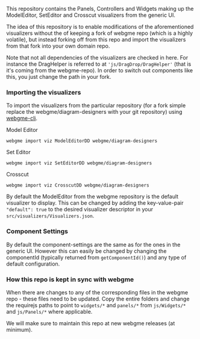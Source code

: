 This repository contains the Panels, Controllers and Widgets making up the ModelEditor, SetEditor and Crosscut visualizers
from the generic UI.

The idea of this repository is to enable modifications of the aforementioned visualizers without the of keeping a fork
of webgme repo (which is a highly volatile), but instead forking off from this repo and import the visualizers
from that fork into your own domain repo.

Note that not all dependencies of the visualizers are checked in here. For instance the DragHelper is referred to at 
`'js/DragDrop/DragHelper'` (that is it's coming from the webgme-repo). In order to switch out components like this, 
you just change the path in your fork.

### Importing the visualizers
To import the visualizers from the particular repository (for a fork simple replace the webgme/diagram-designers with your
git repository) using [webgme-cli](https://github.com/webgme/webgme-cli).

Model Editor
```
webgme import viz ModelEditorDD webgme/diagram-designers
```

Set Editor
```
webgme import viz SetEditorDD webgme/diagram-designers
```

Crosscut
```
webgme import viz CrosscutDD webgme/diagram-designers
```

By default the ModelEditor from the webgme repository is the default visualizer to display. This can be changed by adding
the key-value-pair `"default": true` to the desired visualizer descriptor in your `src/visualizers/Visualizers.json`.

### Component Settings
By default the component-settings are the same as for the ones in the generic UI. However this can easily be changed by
changing the componentId (typically returned from `getComponentId()`) and any type of default configuration.


### How this repo is kept in sync with webgme
When there are changes to any of the corresponding files in the webgme repo - these files need to be updated. Copy the 
entire folders and change the requirejs paths to point to `widgets/*` and `panels/*` from `js/Widgets/*` and `js/Panels/*`
where applicable.

We will make sure to maintain this repo at new webgme releases (at minimum).